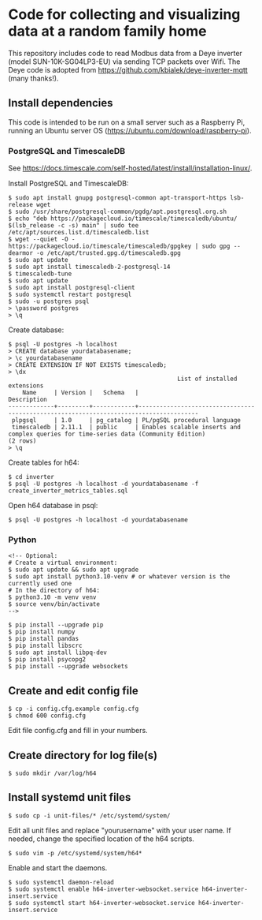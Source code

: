 # Code for collecting and visualizing data at a random family home

This repository includes code to read Modbus data from a Deye inverter
(model SUN-10K-SG04LP3-EU) via sending TCP packets over Wifi. The Deye
code is adopted from https://github.com/kbialek/deye-inverter-mqtt
(many thanks!).


## Install dependencies

This code is intended to be run on a small server such as a Raspberry Pi, running an
Ubuntu server OS (https://ubuntu.com/download/raspberry-pi).


### PostgreSQL and TimescaleDB

See https://docs.timescale.com/self-hosted/latest/install/installation-linux/.

Install PostgreSQL and TimescaleDB:

```
$ sudo apt install gnupg postgresql-common apt-transport-https lsb-release wget
$ sudo /usr/share/postgresql-common/pgdg/apt.postgresql.org.sh
$ echo "deb https://packagecloud.io/timescale/timescaledb/ubuntu/ $(lsb_release -c -s) main" | sudo tee /etc/apt/sources.list.d/timescaledb.list
$ wget --quiet -O - https://packagecloud.io/timescale/timescaledb/gpgkey | sudo gpg --dearmor -o /etc/apt/trusted.gpg.d/timescaledb.gpg
$ sudo apt update
$ sudo apt install timescaledb-2-postgresql-14
$ timescaledb-tune
$ sudo apt update
$ sudo apt install postgresql-client
$ sudo systemctl restart postgresql
$ sudo -u postgres psql
> \password postgres
> \q
```

Create database:

```
$ psql -U postgres -h localhost
> CREATE database yourdatabasename;
> \c yourdatabasename
> CREATE EXTENSION IF NOT EXISTS timescaledb;
> \dx
                                                List of installed extensions
    Name     | Version |   Schema   |                                      Description                                      
-------------+---------+------------+---------------------------------------------------------------------------------------
 plpgsql     | 1.0     | pg_catalog | PL/pgSQL procedural language
 timescaledb | 2.11.1  | public     | Enables scalable inserts and complex queries for time-series data (Community Edition)
(2 rows)
> \q
```

Create tables for h64:

```
$ cd inverter
$ psql -U postgres -h localhost -d yourdatabasename -f create_inverter_metrics_tables.sql
```

Open h64 database in psql:

```
$ psql -U postgres -h localhost -d yourdatabasename
```


### Python

```
<!-- Optional:
# Create a virtual environment:
$ sudo apt update && sudo apt upgrade
$ sudo apt install python3.10-venv # or whatever version is the currently used one
# In the directory of h64:
$ python3.10 -m venv venv
$ source venv/bin/activate
-->

$ pip install --upgrade pip
$ pip install numpy
$ pip install pandas
$ pip install libscrc
$ sudo apt install libpq-dev
$ pip install psycopg2
$ pip install --upgrade websockets
```


## Create and edit config file

```
$ cp -i config.cfg.example config.cfg
$ chmod 600 config.cfg
```

Edit file config.cfg and fill in your numbers.


## Create directory for log file(s)

```
$ sudo mkdir /var/log/h64
```


## Install systemd unit files

```
$ sudo cp -i unit-files/* /etc/systemd/system/
```

Edit all unit files and replace "yourusername" with your user name. If needed,
change the specified location of the h64 scripts.

```
$ sudo vim -p /etc/systemd/system/h64*
```

Enable and start the daemons.

```
$ sudo systemctl daemon-reload
$ sudo systemctl enable h64-inverter-websocket.service h64-inverter-insert.service
$ sudo systemctl start h64-inverter-websocket.service h64-inverter-insert.service
```
